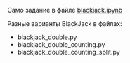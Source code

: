Само задание в файле [blackjack.ipynb](https://github.com/alexyar88/made_2020_adv_dl/blob/main/hw1/blackjack.ipynb)

Разные варианты BlackJack в файлах:
- blackjack_double.py
- blackjack_double_counting.py
- blackjack_double_counting_split.py
